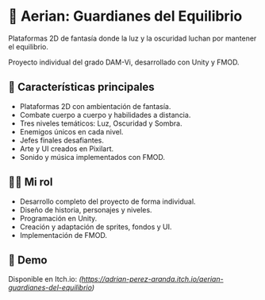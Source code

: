 # 🌌 Aerian: Guardianes del Equilibrio  
Plataformas 2D de fantasía donde la luz y la oscuridad luchan por mantener el equilibrio.  

Proyecto individual del grado DAM-Vi, desarrollado con Unity y FMOD.  

## 🧩 Características principales  
- Plataformas 2D con ambientación de fantasía.  
- Combate cuerpo a cuerpo y habilidades a distancia.  
- Tres niveles temáticos: Luz, Oscuridad y Sombra.  
- Enemigos únicos en cada nivel.  
- Jefes finales desafiantes.  
- Arte y UI creados en Pixilart.  
- Sonido y música implementados con FMOD.  

## 👨‍💻 Mi rol  
- Desarrollo completo del proyecto de forma individual.  
- Diseño de historia, personajes y niveles.  
- Programación en Unity.  
- Creación y adaptación de sprites, fondos y UI.  
- Implementación de FMOD.  

## 🔗 Demo  
Disponible en Itch.io: *(https://adrian-perez-aranda.itch.io/aerian-guardianes-del-equilibrio)*  
